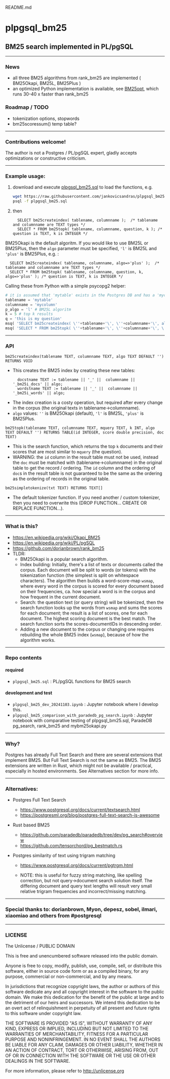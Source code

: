 README.md

# plpgsql_bm25
## BM25 search implemented in PL/pgSQL

----
### News
 - all three BM25 algorithms from rank_bm25 are implemented ( BM25Okapi, BM25L, BM25Plus )
 - an optimized Python implementation is available, see [BM25opt](https://github.com/jankovicsandras/bm25opt), which runs 30-40 x faster than rank_bm25

### Roadmap / TODO
 - tokenization options, stopwords
 - bm25scoressum() temp table?

----
### Contributions welcome!
The author is not a Postgres / PL/pgSQL expert, gladly accepts optimizations or constructive criticism.

----
###   Example usage:
1. download and execute [plpgsql_bm25.sql](https://raw.githubusercontent.com/jankovicsandras/plpgsql_bm25/refs/heads/main/plpgsql_bm25.sql) to load the functions, e.g.
   ```bash
   wget https://raw.githubusercontent.com/jankovicsandras/plpgsql_bm25/refs/heads/main/plpgsql_bm25.sql
   psql -f plpgsql_bm25.sql
   ```
3. then
   ```plpgsql
     SELECT bm25createindex( tablename, columnname );  /* tablename and columnname are TEXT types */
     SELECT * FROM bm25topk( tablename, columnname, question, k ); /* question is TEXT, k is INTEGER */
   ```

BM25Okapi is the default algoritm. If you would like to use BM25L or BM25Plus, then the ```algo``` parameter must be specified, ```'l'``` is BM25L and ```'plus'``` is BM25Plus, e.g. :
```plpgsql
  SELECT bm25createindex( tablename, columnname, algo=>'plus' );  /* tablename and columnname are TEXT types */
  SELECT * FROM bm25topk( tablename, columnname, question, k, algo=>'plus' ); /* question is TEXT, k is INTEGER */
```

Calling these from Python with a simple psycopg2 helper:
```Python
# it is assumed that 'mytable' exists in the Postgres DB and has a 'mycolumn' (type TEXT)
tablename = 'mytable'
columnname = 'mycolumn'
p_algo = 'l' # BM25L algoritm
k = 5 # top k results
q = 'this is my question'
msq( 'SELECT bm25createindex( \''+tablename+'\', \''+columnname+'\', algo=>\''+p_algo+'\' );' )
msq( 'SELECT * FROM bm25topk( \''+tablename+'\', \''+columnname+'\', \''+q.replace("'","\'\'")+'\', '+str(k)+', algo=>\''+p_algo+'\' );' )
```
----
### API
```plpgsql
bm25createindex(tablename TEXT, columnname TEXT, algo TEXT DEFAULT '') RETURNS VOID
```
 - This creates the BM25 index by creating these new tables:
   ```plpgsql
     docstname TEXT := tablename || '_' ||  columnname || '_bm25i_docs' || algo;
     wordstname TEXT := tablename || '_' ||  columnname || '_bm25i_words' || algo;
   ```
 - The index creation is a costy operation, but required after every change in the corpus (the original texts in tablename->columnname).
 - ```algo``` values: ```''``` is BM25Okapi (default),  ```'l'``` is BM25L,   ```'plus'``` is BM25Plus. 


```plpgsql
bm25topk(tablename TEXT, columnname TEXT, mquery TEXT, k INT, algo TEXT DEFAULT '') RETURNS TABLE(id INTEGER, score double precision, doc TEXT)
```
 - This is the search function, which returns the top ```k``` documents and their scores that are most similar to ```mquery``` (the question).
 - WARNING: the ```id``` column in the result table must not be used, instead the ```doc``` must be matched with (tablename->columnname) in the original table to get the record / ordering. The ```id``` column and the ordering of ```doc```s in the result table is not guaranteed to be the same as the ordering as the ordering of records in the original table.

```plpgsql
bm25simpletokenize(txt TEXT) RETURNS TEXT[]
```
 - The default tokenizer function. If you need another / custom tokenizer, then you need to overwrite this (DROP FUNCTION... CREATE OR REPLACE FUNCTION...).

----
### What is this?
 - https://en.wikipedia.org/wiki/Okapi_BM25
 - https://en.wikipedia.org/wiki/PL/pgSQL
 - https://github.com/dorianbrown/rank_bm25
 - TLDR:
    - BM25Okapi is a popular search algorithm.
    - Index building: Initially, there's a list of texts or documents called the corpus. Each document will be split to words (or tokens) with the tokenization function (the simplest is split on whitespace characters). The algorithm then builds a word-score-map ```wsmap```, where every word in the corpus is scored for every document based on their frequencies, ca. how special a word is in the corpus and how frequent in the current document.
    - Search: the question text (or query string) will be tokenized, then the search function looks up the words from ```wsmap``` and sums the scores for each document; the result is a list of scores, one for each document. The highest scoring document is the best match. The search function sorts the scores-documentIDs in descending order.
    - Adding a new document to the corpus or changing one requires rebuilding the whole BM25 index (```wsmap```), because of how the algorithm works.

----
### Repo contents
#### required
 - ```plpgsql_bm25.sql``` : PL/pgSQL functions for BM25 search
#### development and test
 - ```plpgsql_bm25_dev_20241103.ipynb``` : Jupyter notebook where I develop this.
 - ```plpgsql_bm25_comparison_with_paradedb_pg_search.ipynb``` : Jupyter notebook with comparative testing of plpgsql_bm25.sql, ParadeDB pg_search, rank_bm25 and mybm25okapi.py

----
### Why?
Postgres has already Full Text Search and there are several extensions that implement BM25. But Full Text Search is not the same as BM25. The BM25 extensions are written in Rust, which might not be available / practical, especially in hosted environments. See Alternatives section for more info.

----
### Alternatives:

 - Postgres Full Text Search
   - https://www.postgresql.org/docs/current/textsearch.html
   - https://postgresml.org/blog/postgres-full-text-search-is-awesome


 - Rust based BM25
   - https://github.com/paradedb/paradedb/tree/dev/pg_search#overview
   - https://github.com/tensorchord/pg_bestmatch.rs


 - Postgres similarity of text using trigram matching
   - https://www.postgresql.org/docs/current/pgtrgm.html

   - NOTE: this is useful for fuzzy string matching, like spelling correction, but not query->document search solution itself.
The differing document and query text lengths will result very small relative trigram frequencies and incorrect/missing matching.

----
### Special thanks to: dorianbrown, Myon, depesz, sobel, ilmari, xiaomiao and others from #postgresql

----
### LICENSE

The Unlicense / PUBLIC DOMAIN

This is free and unencumbered software released into the public domain.

Anyone is free to copy, modify, publish, use, compile, sell, or distribute this software, either in source code form or as a compiled binary, for any purpose, commercial or non-commercial, and by any means.

In jurisdictions that recognize copyright laws, the author or authors of this software dedicate any and all copyright interest in the software to the public domain. We make this dedication for the benefit of the public at large and to the detriment of our heirs and successors. We intend this dedication to be an overt act of relinquishment in perpetuity of all present and future rights to this software under copyright law.

THE SOFTWARE IS PROVIDED "AS IS", WITHOUT WARRANTY OF ANY KIND, EXPRESS OR IMPLIED, INCLUDING BUT NOT LIMITED TO THE WARRANTIES OF MERCHANTABILITY, FITNESS FOR A PARTICULAR PURPOSE AND NONINFRINGEMENT. IN NO EVENT SHALL THE AUTHORS BE LIABLE FOR ANY CLAIM, DAMAGES OR OTHER LIABILITY, WHETHER IN AN ACTION OF CONTRACT, TORT OR OTHERWISE, ARISING FROM, OUT OF OR IN CONNECTION WITH THE SOFTWARE OR THE USE OR OTHER DEALINGS IN THE SOFTWARE.

For more information, please refer to http://unlicense.org
